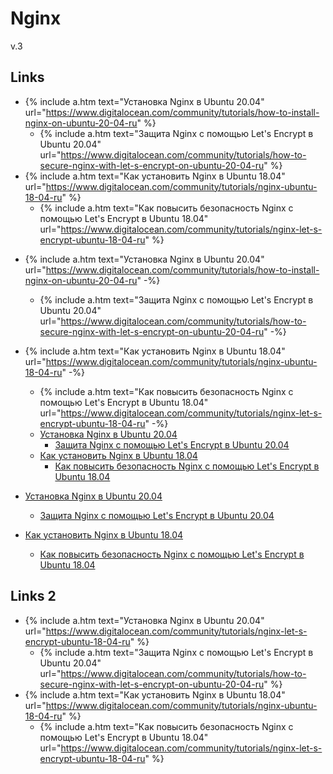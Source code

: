 # Nginx

v.3

## Links

* {% include a.htm text="Установка Nginx в Ubuntu 20.04" url="https://www.digitalocean.com/community/tutorials/how-to-install-nginx-on-ubuntu-20-04-ru" %}
  * {% include a.htm text="Защита Nginx с помощью Let's Encrypt в Ubuntu 20.04" url="https://www.digitalocean.com/community/tutorials/how-to-secure-nginx-with-let-s-encrypt-on-ubuntu-20-04-ru" %}
* {% include a.htm text="Как установить Nginx в Ubuntu 18.04" url="https://www.digitalocean.com/community/tutorials/nginx-ubuntu-18-04-ru" %}
  * {% include a.htm text="Как повысить безопасность Nginx с помощью Let's Encrypt в Ubuntu 18.04" url="https://www.digitalocean.com/community/tutorials/nginx-let-s-encrypt-ubuntu-18-04-ru" %}


- {% include a.htm text="Установка Nginx в Ubuntu 20.04" url="https://www.digitalocean.com/community/tutorials/how-to-install-nginx-on-ubuntu-20-04-ru" -%}
  - {% include a.htm text="Защита Nginx с помощью Let's Encrypt в Ubuntu 20.04" url="https://www.digitalocean.com/community/tutorials/how-to-secure-nginx-with-let-s-encrypt-on-ubuntu-20-04-ru" -%}
- {% include a.htm text="Как установить Nginx в Ubuntu 18.04" url="https://www.digitalocean.com/community/tutorials/nginx-ubuntu-18-04-ru" -%}
  - {% include a.htm text="Как повысить безопасность Nginx с помощью Let's Encrypt в Ubuntu 18.04" url="https://www.digitalocean.com/community/tutorials/nginx-let-s-encrypt-ubuntu-18-04-ru" -%}


  * [Установка Nginx в Ubuntu 20.04](https://www.digitalocean.com/community/tutorials/how-to-install-nginx-on-ubuntu-20-04-ru)
    * [Защита Nginx с помощью Let's Encrypt в Ubuntu 20.04](https://www.digitalocean.com/community/tutorials/how-to-secure-nginx-with-let-s-encrypt-on-ubuntu-20-04-ru)
  * [Как установить Nginx в Ubuntu 18.04](https://www.digitalocean.com/community/tutorials/nginx-ubuntu-18-04-ru)
    * [Как повысить безопасность Nginx с помощью Let's Encrypt в Ubuntu 18.04](https://www.digitalocean.com/community/tutorials/nginx-let-s-encrypt-ubuntu-18-04-ru)

- [Установка Nginx в Ubuntu 20.04](https://www.digitalocean.com/community/tutorials/how-to-install-nginx-on-ubuntu-20-04-ru)
  - [Защита Nginx с помощью Let's Encrypt в Ubuntu 20.04](https://www.digitalocean.com/community/tutorials/how-to-secure-nginx-with-let-s-encrypt-on-ubuntu-20-04-ru)
- [Как установить Nginx в Ubuntu 18.04](https://www.digitalocean.com/community/tutorials/nginx-ubuntu-18-04-ru)
  - [Как повысить безопасность Nginx с помощью Let's Encrypt в Ubuntu 18.04](https://www.digitalocean.com/community/tutorials/nginx-let-s-encrypt-ubuntu-18-04-ru)

## Links 2

  * {% include a.htm 
       text="Установка Nginx в Ubuntu 20.04"
       url="https://www.digitalocean.com/community/tutorials/nginx-let-s-encrypt-ubuntu-18-04-ru" %}
    * {% include a.htm
         text="Защита Nginx с помощью Let's Encrypt в Ubuntu 20.04"
         url="https://www.digitalocean.com/community/tutorials/how-to-secure-nginx-with-let-s-encrypt-on-ubuntu-20-04-ru" %}
  * {% include a.htm 
       text="Как установить Nginx в Ubuntu 18.04"
       url="https://www.digitalocean.com/community/tutorials/nginx-ubuntu-18-04-ru" %}
    * {% include a.htm
         text="Как повысить безопасность Nginx с помощью Let's Encrypt в Ubuntu 18.04"
         url="https://www.digitalocean.com/community/tutorials/nginx-let-s-encrypt-ubuntu-18-04-ru" %}
       

